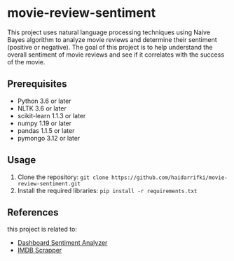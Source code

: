 # movie-review-sentiment
This project uses natural language processing techniques using Naive Bayes algorithm to analyze movie reviews and determine their sentiment (positive or negative). The goal of this project is to help understand the overall sentiment of movie reviews and see if it correlates with the success of the movie.

## Prerequisites

- Python 3.6 or later
- NLTK 3.6 or later
- scikit-learn 1.1.3 or later
- numpy 1.19 or later
- pandas 1.1.5 or later
- pymongo 3.12 or later

## Usage

1. Clone the repository: `git clone https://github.com/haidarrifki/movie-review-sentiment.git`
2. Install the required libraries: `pip install -r requirements.txt`

## References
this project is related to:
- [Dashboard Sentiment Analyzer](https://github.com/haidarrifki/dashboard-sentiment-analyzer)
- [IMDB Scrapper](https://github.com/haidarrifki/imdb-scrapper)